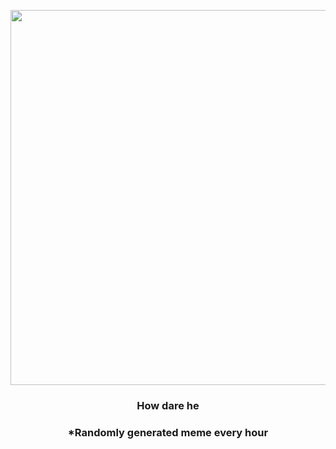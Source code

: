 <p align="center">
        <img src="https://i.imgur.com/LFYj82G.jpg" width="600" height="600">
        </p>
        <h3 align="center">How dare he</h3>
        <h3 align="center">*Randomly generated meme every hour</h3>
    